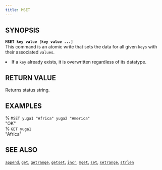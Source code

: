 ```yaml
---
title: MSET
---
```


## SYNOPSIS
<code><b>MSET key value [key value ...]</b></code><br>
This command is an atomic write that sets the data for all given <code>keys</code> with their associated <code>values</code>.

<li>If a <code>key</code> already exists, it is overwritten regardless of its datatype.</li>

## RETURN VALUE
Returns status string.

## EXAMPLES
% <code>MSET yuga1 "Africa" yuga2 "America"</code><br>
"OK"<br>
% <code>GET yuga1</code><br>
"Africa"<br>

## SEE ALSO
[`append`](/api/redis/append/), [`get`](/api/redis/get/), [`getrange`](/api/redis/getrange/), [`getset`](/api/redis/getset/), [`incr`](/api/redis/incr/), [`mget`](/api/redis/mget/), [`set`](/api/redis/set/), [`setrange`](/api/redis/setrange/), [`strlen`](/api/redis/strlen/)